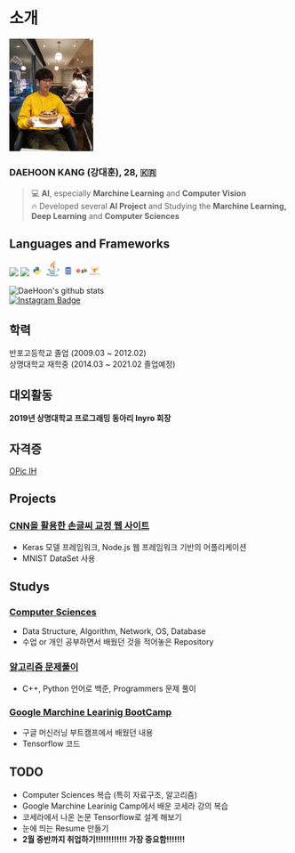 # 소개  

<img src="https://github.com/daehoon12/daehoon12/blob/main/%EA%B9%83%ED%97%88%EB%B8%8C%20%ED%94%84%EB%A1%9C%ED%95%84%20%EC%82%AC%EC%A7%84.jpg" width="30%" height="30%">  

### DAEHOON KANG (강대훈), 28, 🇰🇷  
> 💻 **AI**, especially **Marchine Learning** and **Computer Vision**<br>
> 🔥 Developed several **AI Project** and Studying the **Marchine Learning, Deep Learning** and **Computer Sciences**<br>
 
## Languages and Frameworks  

<code><img height="20" src="https://toppng.com/uploads/preview/c-programming-icon-c-programming-language-logo-11562945679duaxtn3yq0.png"></code>
<code><img height="20" src="https://img.favpng.com/13/14/25/the-c-programming-language-png-favpng-x2FKZ86GuA0YStdCDY8nQU5Z4.jpg"></code>
<code><img height="20" src="https://raw.githubusercontent.com/github/explore/80688e429a7d4ef2fca1e82350fe8e3517d3494d/topics/python/python.png"></code>
<code><img height="28" src="https://raw.githubusercontent.com/github/explore/80688e429a7d4ef2fca1e82350fe8e3517d3494d/topics/java/java.png"></code>
<code><img height="20" src="https://raw.githubusercontent.com/github/explore/80688e429a7d4ef2fca1e82350fe8e3517d3494d/topics/sql/sql.png"></code>
<code><img height="20" src="https://raw.githubusercontent.com/github/explore/80688e429a7d4ef2fca1e82350fe8e3517d3494d/topics/git/git.png"></code>
<code><img height="20" src="https://raw.githubusercontent.com/github/explore/80688e429a7d4ef2fca1e82350fe8e3517d3494d/topics/tensorflow/tensorflow.png"></code>



![DaeHoon's github stats](https://github-readme-stats.vercel.app/api?username=daehoon12&show_icons=true)           
[![Instagram Badge](https://img.shields.io/badge/Instagram-ff69b4?style=flat-square&logo=instagram&logoColor=white&link=https://www.instagram.com/haero_kim/)](https://www.instagram.com/return_18/)

## 학력  
반포고등학교 졸업 (2009.03 ~ 2012.02)  
상명대학교 재학중 (2014.03 ~ 2021.02 졸업예정)  

## 대외활동  
**2019년 상명대학교 프로그래밍 동아리 Inyro 회장** 

[OPic IH]: https://raw.githubusercontent.com/daehoon12/OPIc/master/%EC%98%A4%ED%94%BD%20%EC%96%B4%ED%95%99%EC%A0%90%EC%88%98.jpg

## 자격증  
[OPic IH]  

[CNN을 활용한 손글씨 교정 웹 사이트]: https://github.com/daehoon12/hand_writing_correction_website  

## Projects  

### [CNN을 활용한 손글씨 교정 웹 사이트]  

- Keras 모델 프레임워크, Node.js 웹 프레임워크 기반의 어플리케이션  
- MNIST DataSet 사용  

## Studys 

[Computer Sciences]: https://github.com/daehoon12/computer_science  

### [Computer Sciences]  
- Data Structure, Algorithm, Network, OS, Database  
- 수업 or 개인 공부하면서 배웠던 것을 적어놓은 Repository  

[알고리즘 문제풀이]: https://github.com/daehoon12/algorithm    

### [알고리즘 문제풀이]  
- C++, Python 언어로 백준, Programmers 문제 풀이  

[Google Marchine Learinig BootCamp]: https://github.com/daehoon12/Google_Marchine_Learning_Bootcamp  

### [Google Marchine Learinig BootCamp]  
- 구글 머신러닝 부트캠프에서 배웠던 내용  
- Tensorflow 코드  

## TODO  
- Computer Sciences 복습 (특히 자료구조, 알고리즘)    
- Google Marchine Learinig Camp에서 배운 코세라 강의 복습  
- 코세라에서 나온 논문 Tensorflow로 설계 해보기  
- 눈에 띄는 Resume 만들기 
- **2월 중반까지 취업하기!!!!!!!!!!!! 가장 중요함!!!!!!!**  

